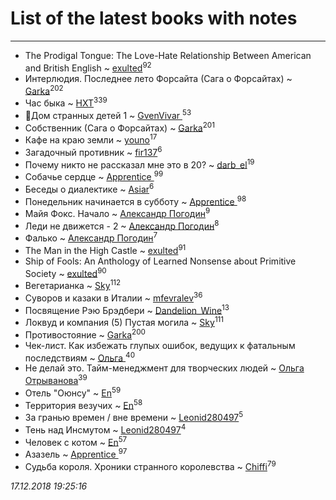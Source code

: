 # List of the latest books with notes
---

* The Prodigal Tongue: The Love-Hate Relationship Between American and British English ~ [exulted](users/100/100599204551896265722-google)<sup>92</sup>
* Интерлюдия. Последнее лето Форсайта (Сага о Форсайтах) ~ [Garka](users/115/115753719718250012620-google)<sup>202</sup>
* Час быка ~ [HXT](users/100/100002563462782-facebook)<sup>339</sup>
* 🔸️Дом странных детей 1 ~ [GvenVivar ](users/158/158266434925901-facebook)<sup>53</sup>
* Собственник (Сага о Форсайтах) ~ [Garka](users/115/115753719718250012620-google)<sup>201</sup>
* Кафе на краю земли ~ [youno](users/302/302928912-vkontakte)<sup>17</sup>
* Загадочный противник ~ [fir137](users/176/176805114-yandex)<sup>6</sup>
* Почему никто не рассказал мне это в 20? ~ [darb_el](users/184/184135339-vkontakte)<sup>19</sup>
* Собачье сердце ~ [Apprentice ](users/528/52821952-vkontakte)<sup>99</sup>
* Беседы о диалектике ~ [Asiar](users/115/115902526849562271887-google)<sup>6</sup>
* Понедельник начинается в субботу ~ [Apprentice ](users/528/52821952-vkontakte)<sup>98</sup>
* Майя Фокс. Начало ~ [Александр Погодин](users/625/6259590452259030261-mailru)<sup>9</sup>
* Леди не движется - 2 ~ [Александр Погодин](users/625/6259590452259030261-mailru)<sup>8</sup>
* Фалько ~ [Александр Погодин](users/625/6259590452259030261-mailru)<sup>7</sup>
* The Man in the High Castle ~ [exulted](users/100/100599204551896265722-google)<sup>91</sup>
* Ship of Fools: An Anthology of Learned Nonsense about Primitive Society ~ [exulted](users/100/100599204551896265722-google)<sup>90</sup>
* Вегетарианка ~ [Sky](users/118/118049897850017649660-google)<sup>112</sup>
* Суворов и казаки в Италии ~ [mfevralev](users/140/140966150-vkontakte)<sup>36</sup>
* Посвящение Рэю Брэдбери ~ [Dandelion_Wine](users/586/58602788-vkontakte)<sup>13</sup>
* Локвуд и компания (5) Пустая могила ~ [Sky](users/118/118049897850017649660-google)<sup>111</sup>
* Противостояние ~ [Garka](users/115/115753719718250012620-google)<sup>200</sup>
* Чек-лист. Как избежать глупых ошибок, ведущих к фатальным последствиям ~ [Ольга ](users/222/22240417-vkontakte)<sup>40</sup>
* Не делай это. Тайм-менеджмент для творческих людей ~ [Ольга Отрыванова](users/222/22240417-vkontakte)<sup>39</sup>
* Отель "Оюнсу" ~ [En](users/333/333646551-vkontakte)<sup>59</sup>
* Территория везучих ~ [En](users/333/333646551-vkontakte)<sup>58</sup>
* За гранью времен / вне времени ~ [Leonid280497](users/684/684095007-yandex)<sup>5</sup>
* Тень над Инсмутом ~ [Leonid280497](users/684/684095007-yandex)<sup>4</sup>
* Человек с котом ~ [En](users/333/333646551-vkontakte)<sup>57</sup>
* Азазель ~ [Apprentice ](users/528/52821952-vkontakte)<sup>97</sup>
* Судьба короля. Хроники странного королевства ~ [Chiffi](users/105/105831994080785626680-google)<sup>79</sup>


_17.12.2018 19:25:16_
